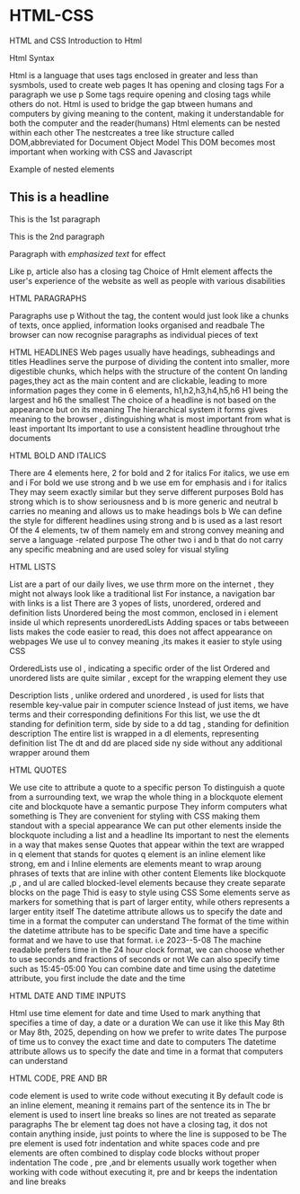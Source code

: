 # HTML-CSS
HTML and CSS
Introduction to Html 


Html Syntax

Html is a language that uses tags enclosed in greater and less than sysmbols, used to create web pages
It has opening and closing tags
For a paragraph we use p
Some tags require opening and closing tags while others do not.
Html is used to bridge the gap btween humans and computers by giving meaning to the content, making it understandable for both the computer and the reader(humans)
Html elements can be nested within each other 
The nestcreates a tree like structure called DOM,abbreviated for Document Object Model
This DOM becomes most important when working with CSS and Javascript

Example of nested elements
<article>
    <h1> This is a headline</h1>
    <p>This is the 1st paragraph</p>
    <p>This is the 2nd paragraph</p>
    <p>Paragraph with <em>emphasized text</em> for effect</p>
</article>    

Like p, article also has a closing tag
Choice of Hmlt element affects the user's experience of the website as well as people with various disabilities

HTML PARAGRAPHS

Paragraphs use p
Without the tag, the content would just look like a chunks of texts, once applied, information looks organised and readbale 
The browser can now recognise paragraphs as individual pieces of text


HTML HEADLINES
Web pages usually have headings, subheadings and titles
Headlines serve the purpose of dividing the content into smaller, more digestible  chunks, which helps with the structure of the content
On landing pages,they act as the main content and are clickable, leading to more information pages 
they come in 6 elements, h1,h2,h3,h4,h5,h6
H1 being the largest and h6 the smallest
The choice of a headline is not based on the appearance but on its meaning 
The hierarchical  system it forms gives meaning to the browser , distinguishing what is most important from what is least important
Its important to use a consistent headline throughout trhe documents

HTML BOLD AND ITALICS

There are 4 elements here, 2 for bold and 2 for italics
For italics, we use em and i
For bold we use strong and b
we use em for emphasis and i for italics
They may seem exactly similar but they serve different purposes
Bold has strong which is to show seriousness and b is more generic and neutral
b carries no meaning and allows us to make headings bols b
We can define the style for different headlines using strong and b is used as a last resort
Of the 4 elements, tw of them namely em and strong convey meaning and serve a language -related purpose
The other two i and  b that do not carry any specific meabning and are used soley for visual styling 

HTML LISTS

List are a part of our daily lives, we use thrm more on the internet , they might not always look like a traditional list
For instance, a navigation bar with links is a list 
There are 3 yopes of lists, unordered, ordered and definition lists
Unordered being the most common, enclosed in i element inside ul  which represents unorderedLists
Adding  spaces or tabs betweeen lists makes the code easier to read, this does not affect appearance on webpages 
We use ul to convey meaning ,its makes it easier to style using CSS

OrderedLists use ol , indicating a specific order of the list
Ordered and unordered lists are quite similar , except for the wrapping element they use  

Description lists , unlike ordered and unordered , is used for lists that resemble key-value pair in computer science 
Instead of just items, we have terms and their corresponding definitions
For this list, we use the dt standing for definition term, side by side to a dd tag , standing for definition description
The entire list is wrapped in a dl elements, representing definition list
The dt and dd are placed side ny side without any additional wrapper around them

HTML QUOTES

We use cite to attribute a quote to a specific person
To distinguish a quote from a surrounding text, we wrap the whole thing in a blockquote element
cite and blockquote have a semantic purpose
They inform computers what something is
They are convenient for styling with CSS making them standout with a special appearance 
We can put other elements inside the blockquote including a list and a headline
Its important to nest the elements in a way that makes sense
Quotes that appear within the text are wrapped in q element that stands for quotes
q element is an inline element like strong, em and i 
Inline elements are elements meant to wrap aroung phrases of texts that are inline with other content 
Elements like blockquote ,p , and ul are called blocked-level elements because they create separate blocks on the page
Thid is easy to style using CSS
Some elements serve as markers for something that is part of larger entity, while others represents a larger entity itself
The datetime attribute allows us to specify  the date  and time in a format the computer can understand
The format of the time within the datetime attribute has to be specific
Date and time have a specific format and we have to use that format. i.e 2023--5-08
The machine readable prefers time in the 24 hour clock format, we can choose whether to use seconds  and fractions of seconds  or not
We can also specify time such as 15:45-05:00
You can combine date and time using the datetime attribute, you first include  the date and the time

HTML DATE AND TIME INPUTS  

Html use time element for date and time
Used to mark anything that specifies a time of day, a date or a duration
We can use it like this <time>May 8th<time> or <time>May 8th, 2025<time>, depending on how  we prefer to write dates
The purpose of time us to convey the exact time and date to computers
The datetime attribute allows us to specify the date and time in a format that computers can understand

HTML CODE, PRE AND BR

code element is used to write code without executing it
By default code is an inline element, meaning it remains part of the sentence its in
The br element is used to insert line breaks so lines are not treated as separate paragraphs
The br element tag does not have a closing tag, it dos not contain anything inside, just points to where the line is supposed to be 
The pre element is used fotr indentation and white spaces
code and pre elements are often combined to display code blocks without proper indentation
The code , pre ,and br elements usually work together when working with code without executing it, pre and br keeps the indentation and line breaks 


 
